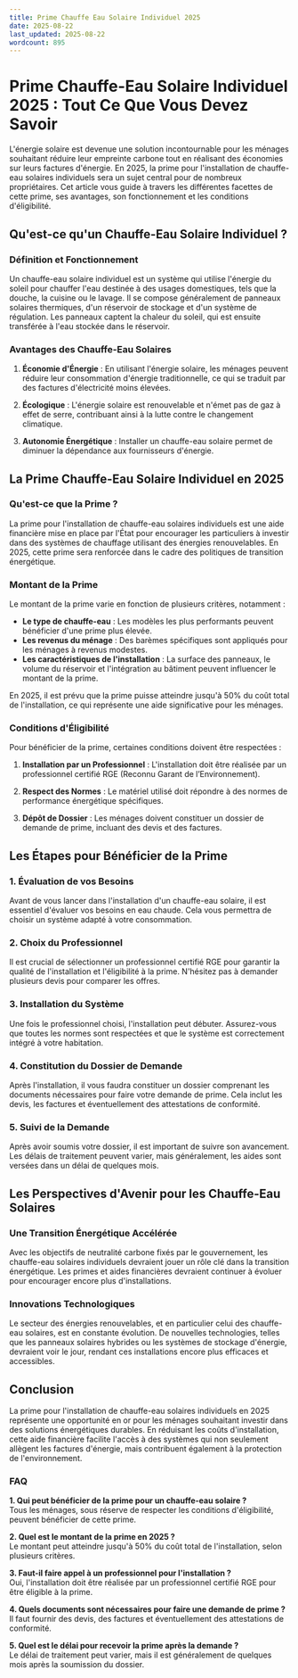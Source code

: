 ```yaml
---
title: Prime Chauffe Eau Solaire Individuel 2025
date: 2025-08-22
last_updated: 2025-08-22
wordcount: 895
---
```


# Prime Chauffe-Eau Solaire Individuel 2025 : Tout Ce Que Vous Devez Savoir

L'énergie solaire est devenue une solution incontournable pour les ménages souhaitant réduire leur empreinte carbone tout en réalisant des économies sur leurs factures d'énergie. En 2025, la prime pour l'installation de chauffe-eau solaires individuels sera un sujet central pour de nombreux propriétaires. Cet article vous guide à travers les différentes facettes de cette prime, ses avantages, son fonctionnement et les conditions d'éligibilité.

## Qu'est-ce qu'un Chauffe-Eau Solaire Individuel ?

### Définition et Fonctionnement

Un chauffe-eau solaire individuel est un système qui utilise l'énergie du soleil pour chauffer l'eau destinée à des usages domestiques, tels que la douche, la cuisine ou le lavage. Il se compose généralement de panneaux solaires thermiques, d'un réservoir de stockage et d'un système de régulation. Les panneaux captent la chaleur du soleil, qui est ensuite transférée à l'eau stockée dans le réservoir.

### Avantages des Chauffe-Eau Solaires

1. **Économie d'Énergie** : En utilisant l'énergie solaire, les ménages peuvent réduire leur consommation d'énergie traditionnelle, ce qui se traduit par des factures d'électricité moins élevées.
   
2. **Écologique** : L'énergie solaire est renouvelable et n'émet pas de gaz à effet de serre, contribuant ainsi à la lutte contre le changement climatique.

3. **Autonomie Énergétique** : Installer un chauffe-eau solaire permet de diminuer la dépendance aux fournisseurs d'énergie.

## La Prime Chauffe-Eau Solaire Individuel en 2025

### Qu'est-ce que la Prime ?

La prime pour l'installation de chauffe-eau solaires individuels est une aide financière mise en place par l'État pour encourager les particuliers à investir dans des systèmes de chauffage utilisant des énergies renouvelables. En 2025, cette prime sera renforcée dans le cadre des politiques de transition énergétique.

### Montant de la Prime

Le montant de la prime varie en fonction de plusieurs critères, notamment :

- **Le type de chauffe-eau** : Les modèles les plus performants peuvent bénéficier d'une prime plus élevée.
- **Les revenus du ménage** : Des barèmes spécifiques sont appliqués pour les ménages à revenus modestes.
- **Les caractéristiques de l'installation** : La surface des panneaux, le volume du réservoir et l'intégration au bâtiment peuvent influencer le montant de la prime.

En 2025, il est prévu que la prime puisse atteindre jusqu'à 50% du coût total de l'installation, ce qui représente une aide significative pour les ménages.

### Conditions d'Éligibilité

Pour bénéficier de la prime, certaines conditions doivent être respectées :

1. **Installation par un Professionnel** : L'installation doit être réalisée par un professionnel certifié RGE (Reconnu Garant de l’Environnement).
   
2. **Respect des Normes** : Le matériel utilisé doit répondre à des normes de performance énergétique spécifiques.

3. **Dépôt de Dossier** : Les ménages doivent constituer un dossier de demande de prime, incluant des devis et des factures.

## Les Étapes pour Bénéficier de la Prime

### 1. Évaluation de vos Besoins

Avant de vous lancer dans l'installation d'un chauffe-eau solaire, il est essentiel d'évaluer vos besoins en eau chaude. Cela vous permettra de choisir un système adapté à votre consommation.

### 2. Choix du Professionnel

Il est crucial de sélectionner un professionnel certifié RGE pour garantir la qualité de l'installation et l'éligibilité à la prime. N'hésitez pas à demander plusieurs devis pour comparer les offres.

### 3. Installation du Système

Une fois le professionnel choisi, l'installation peut débuter. Assurez-vous que toutes les normes sont respectées et que le système est correctement intégré à votre habitation.

### 4. Constitution du Dossier de Demande

Après l'installation, il vous faudra constituer un dossier comprenant les documents nécessaires pour faire votre demande de prime. Cela inclut les devis, les factures et éventuellement des attestations de conformité.

### 5. Suivi de la Demande

Après avoir soumis votre dossier, il est important de suivre son avancement. Les délais de traitement peuvent varier, mais généralement, les aides sont versées dans un délai de quelques mois.

## Les Perspectives d'Avenir pour les Chauffe-Eau Solaires

### Une Transition Énergétique Accélérée

Avec les objectifs de neutralité carbone fixés par le gouvernement, les chauffe-eau solaires individuels devraient jouer un rôle clé dans la transition énergétique. Les primes et aides financières devraient continuer à évoluer pour encourager encore plus d'installations.

### Innovations Technologiques

Le secteur des énergies renouvelables, et en particulier celui des chauffe-eau solaires, est en constante évolution. De nouvelles technologies, telles que les panneaux solaires hybrides ou les systèmes de stockage d'énergie, devraient voir le jour, rendant ces installations encore plus efficaces et accessibles.

## Conclusion

La prime pour l'installation de chauffe-eau solaires individuels en 2025 représente une opportunité en or pour les ménages souhaitant investir dans des solutions énergétiques durables. En réduisant les coûts d'installation, cette aide financière facilite l'accès à des systèmes qui non seulement allègent les factures d'énergie, mais contribuent également à la protection de l'environnement.

### FAQ

**1. Qui peut bénéficier de la prime pour un chauffe-eau solaire ?**  
Tous les ménages, sous réserve de respecter les conditions d'éligibilité, peuvent bénéficier de cette prime.

**2. Quel est le montant de la prime en 2025 ?**  
Le montant peut atteindre jusqu'à 50% du coût total de l'installation, selon plusieurs critères.

**3. Faut-il faire appel à un professionnel pour l'installation ?**  
Oui, l'installation doit être réalisée par un professionnel certifié RGE pour être éligible à la prime.

**4. Quels documents sont nécessaires pour faire une demande de prime ?**  
Il faut fournir des devis, des factures et éventuellement des attestations de conformité.

**5. Quel est le délai pour recevoir la prime après la demande ?**  
Le délai de traitement peut varier, mais il est généralement de quelques mois après la soumission du dossier.